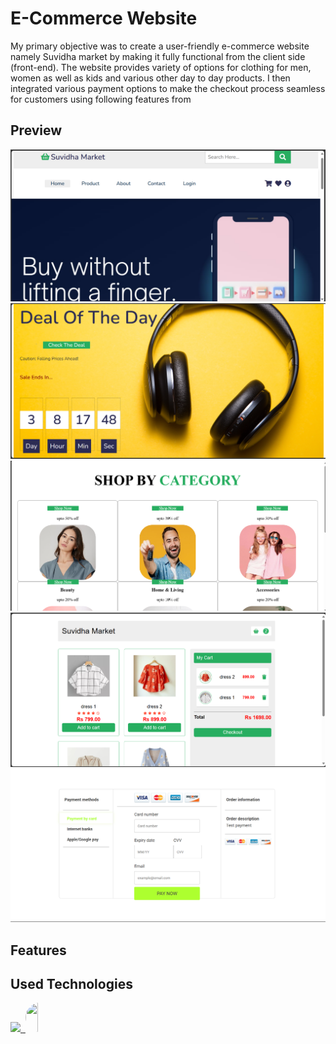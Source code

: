 <div style="display: flex; align-items: center;">
 
</div>
<h1>E-Commerce Website</h1>

 My primary objective was to create a user-friendly e-commerce website namely Suvidha market by making it fully functional from the client side (front-end).
 The website provides variety of options for clothing for men, women as well as kids and various other day to day products. I then integrated various payment options to 
 make the checkout process seamless for customers using following features from
## Preview

![Preview Image](https://github.com/Suhanibhat2003/Simple-Ecommerce-Website/blob/main/Screenshot%20(73).png)<br>
![Preview Image](https://github.com/Suhanibhat2003/Simple-Ecommerce-Website/blob/main/Screenshot%20(74).png)<br>
![Preview Image](https://github.com/Suhanibhat2003/Simple-Ecommerce-Website/blob/main/Screenshot%20(77).png)<br>
![Preview Image](https://github.com/Suhanibhat2003/Simple-Ecommerce-Website/blob/main/Screenshot%20(75).png)<br>
![Preview Image](https://github.com/Suhanibhat2003/Simple-Ecommerce-Website/blob/main/Screenshot%20(76).png)



## Features



<!--h1 without bottom border-->
## Used Technologies
<!--tech stack icons-->
<p>
  <a href="https://skillicons.dev">
    <img src="https://skillicons.dev/icons?i=css,html,js,vscode&perline=14" />
    <img/>
    <img src="https://upload.wikimedia.org/wikipedia/commons/0/04/ChatGPT_logo.svg" width="47" height="47" 
      style="height:47px;width:auto;border-radius:8rem;overflow: hidden"/>
      
    
  </a>
</p>


